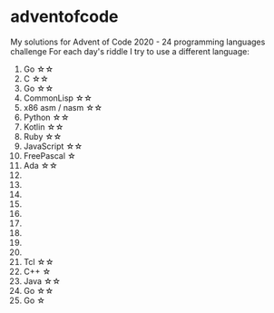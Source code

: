 # adventofcode
My solutions for Advent of Code 2020 - 24 programming languages challenge
For each day's riddle I try to use a different language:
01. Go ☆☆
02. C ☆☆
03. Go ☆☆
04. CommonLisp ☆☆
05. x86 asm / nasm ☆☆
06. Python ☆☆
07. Kotlin ☆☆
08. Ruby ☆☆
09. JavaScript ☆☆
10. FreePascal ☆
11. Ada ☆☆
12.
13.
14.
15.
16.
17.
18.
19.
20.
21. Tcl ☆☆
22. C++ ☆
23. Java ☆☆
24. Go ☆☆
25. Go ☆
